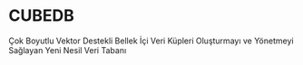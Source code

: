 # CUBEDB
Çok Boyutlu Vektor Destekli Bellek İçi Veri Küpleri Oluşturmayı ve Yönetmeyi Sağlayan Yeni Nesil Veri Tabanı
